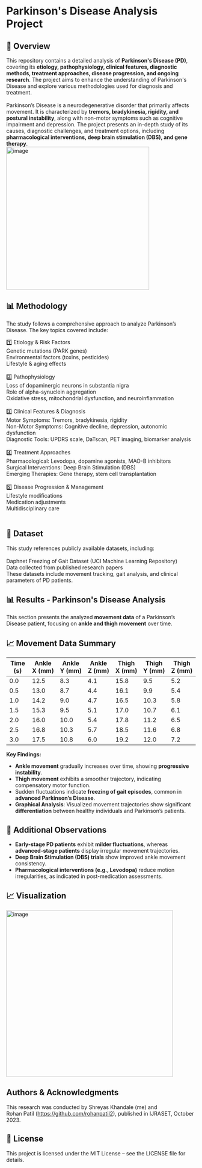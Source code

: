 # Parkinson's Disease Analysis Project

## 📌 Overview

This repository contains a detailed analysis of **Parkinson's Disease (PD)**, covering its **etiology, pathophysiology, clinical features, diagnostic methods, treatment approaches, disease progression, and ongoing research**. The project aims to enhance the understanding of Parkinson's Disease and explore various methodologies used for diagnosis and treatment. <br>
<br>
Parkinson’s Disease is a neurodegenerative disorder that primarily affects movement. It is characterized by **tremors, bradykinesia, rigidity, and postural instability**, along with non-motor symptoms such as cognitive impairment and depression. The project presents an in-depth study of its causes, diagnostic challenges, and treatment options, including **pharmacological interventions, deep brain stimulation (DBS), and gene therapy**. <br>
<img width="380" alt="image" src="https://github.com/user-attachments/assets/2702f130-1ab1-49d8-86ff-5555607b51df" />


## 📊 Methodology
The study follows a comprehensive approach to analyze Parkinson’s Disease. The key topics covered include:<br>

1️⃣ Etiology & Risk Factors<br>
Genetic mutations (PARK genes)<br>
Environmental factors (toxins, pesticides)<br>
Lifestyle & aging effects<br>
<br>
2️⃣ Pathophysiology<br>
Loss of dopaminergic neurons in substantia nigra<br>
Role of alpha-synuclein aggregation<br>
Oxidative stress, mitochondrial dysfunction, and neuroinflammation<br>
<br>
3️⃣ Clinical Features & Diagnosis<br>
Motor Symptoms: Tremors, bradykinesia, rigidity<br>
Non-Motor Symptoms: Cognitive decline, depression, autonomic dysfunction<br>
Diagnostic Tools: UPDRS scale, DaTscan, PET imaging, biomarker analysis<br>
<br>
4️⃣ Treatment Approaches<br>
Pharmacological: Levodopa, dopamine agonists, MAO-B inhibitors<br>
Surgical Interventions: Deep Brain Stimulation (DBS)<br>
Emerging Therapies: Gene therapy, stem cell transplantation<br>
<br>
5️⃣ Disease Progression & Management<br>
Lifestyle modifications<br>
Medication adjustments<br>
Multidisciplinary care<br>
<br>

## 📂 Dataset
This study references publicly available datasets, including:<br>
<br>
Daphnet Freezing of Gait Dataset (UCI Machine Learning Repository)<br>
Data collected from published research papers<br>
These datasets include movement tracking, gait analysis, and clinical parameters of PD patients.<br>

## 📊 Results - Parkinson's Disease Analysis

This section presents the analyzed **movement data** of a Parkinson’s Disease patient, focusing on **ankle and thigh movement** over time.

## 📈 Movement Data Summary

| Time (s) | Ankle X (mm) | Ankle Y (mm) | Ankle Z (mm) | Thigh X (mm) | Thigh Y (mm) | Thigh Z (mm) |
|----------|-------------|-------------|-------------|-------------|-------------|-------------|
| 0.0      | 12.5        | 8.3         | 4.1         | 15.8        | 9.5         | 5.2         |
| 0.5      | 13.0        | 8.7         | 4.4         | 16.1        | 9.9         | 5.4         |
| 1.0      | 14.2        | 9.0         | 4.7         | 16.5        | 10.3        | 5.8         |
| 1.5      | 15.3        | 9.5         | 5.1         | 17.0        | 10.7        | 6.1         |
| 2.0      | 16.0        | 10.0        | 5.4         | 17.8        | 11.2        | 6.5         |
| 2.5      | 16.8        | 10.3        | 5.7         | 18.5        | 11.6        | 6.8         |
| 3.0      | 17.5        | 10.8        | 6.0         | 19.2        | 12.0        | 7.2         |

**Key Findings:**
- **Ankle movement** gradually increases over time, showing **progressive instability**.
- **Thigh movement** exhibits a smoother trajectory, indicating compensatory motor function.
- Sudden fluctuations indicate **freezing of gait episodes**, common in **advanced Parkinson’s Disease**.
- **Graphical Analysis**: Visualized movement trajectories show significant **differentiation** between healthy individuals and Parkinson’s patients.

## 📌 Additional Observations
- **Early-stage PD patients** exhibit **milder fluctuations**, whereas **advanced-stage patients** display irregular movement trajectories.
- **Deep Brain Stimulation (DBS) trials** show improved ankle movement consistency.
- **Pharmacological interventions (e.g., Levodopa)** reduce motion irregularities, as indicated in post-medication assessments.

## 📈 Visualization
<img width="443" alt="image" src="https://github.com/user-attachments/assets/f9903f82-b2c7-467d-a201-c0fae1704795" />

## Authors & Acknowledgments
This research was conducted by Shreyas Khandale (me) and <br>
Rohan Patil (https://github.com/rohanpatil2), published in IJRASET, October 2023. <br>

## 📄 License
This project is licensed under the MIT License – see the LICENSE file for details.<br>



